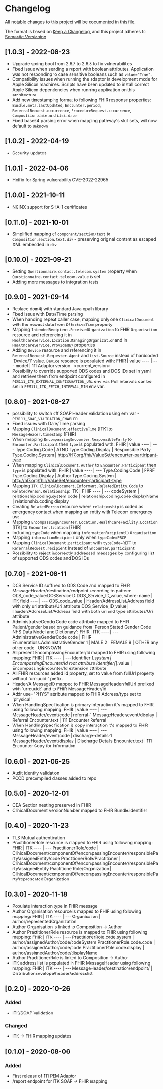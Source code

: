 # Changelog
All notable changes to this project will be documented in this file.

The format is based on [Keep a Changelog](https://keepachangelog.com/en/1.0.0/),
and this project adheres to [Semantic Versioning](https://semver.org/spec/v2.0.0.html).
## [1.0.3] - 2022-06-23
- Upgrade spring boot from 2.6.7 to 2.6.8 to fix vulnerabilities
- Fixed issue when sending a report with boolean attributes. Application was not responding to case sensitive booleans such as `value="True"`.
- Compatibility issues when running the adaptor in development mode for Apple Silicon machines. Scripts have been updated to install correct Apple Silicon dependencies when running application on this architecture
- Add new timestamping format to following FHIR response properties:
  `Bundle.meta.lastUpdated`, `Encounter.period`, `ReferralRequest.occurrence`, `ProcedureRequest.occurrence`, `Composition.date` and `List.date`
- Fixed base64 parsing error when mapping pathway's skill sets, will now default to `Unknown`
## [1.0.2] - 2022-04-19
- Security updates
## [1.0.1] - 2022-04-06
- Hotfix for Spring vulnerability CVE-2022-22965
## [1.0.0] - 2021-10-11
- NGINX support for SHA-1 certificates
## [0.11.0] - 2021-10-01
- Simplified mapping of `component/section/text` to `Composition.section.text.div` - preserving original content as escaped XML embedded in `div`
## [0.10.0] - 2021-09-21
- Setting `Questionnaire.contact.telecom.system` property when `Questionnaire.contact.telecom.value` is set
- Adding more messages to integration tests
## [0.9.0] - 2021-09-14
- Replace dom4j with standard Java xpath library
- Fixed issue with Date/Time parsing
- When handling repeat caller case, mapping only one `ClinicalDocument` with the newest date from `EffectiveTime` property
- Mapping `IntendedRecipient.ReceivedOrganization` to FHIR `Organization` resource and referencing it in
  `HealthcareService.Location.ManagingOrganization`and in `HealthcareService.ProvidedBy` properties
- Adding `Device` resource and referencing it in `ReferralRequest.Requester.Agent` and `List.Source` instead of hardcoded 'Device/1' value.
  `Device` resource is populated with:
  FHIR | value
  ---- | ---
  model | 111 Adaptor
  version | <current_version>
- Possibility to override supported ODS codes and DOS IDs set in yaml and retrieve them from endpoint configured in `PEM111_ITK_EXTERNAL_CONFIGURATION_URL` env var.
  Poll intervals can be set in `PEM111_ITK_FETCH_INTERVAL_MIN` env var.
## [0.8.0] - 2021-08-27
- possibility to switch off SOAP Header validation using env var - `PEM111_SOAP_VALIDATION_ENABLED`
- Fixed issues with Date/Time parsing
- Mapping `ClinicalDocument.effectiveTime` [ITK] to `MessageHeader.timestamp` [FHIR]
- When mapping `EncompassingEncounter.ResponsibleParty` to `Encounter.Participant` then `type` is populated with:
  FHIR | value
  ---- | ---
  Type.Coding.Code | ATND
  Type.Coding.Display | Responsible Party
  Type.Coding.System | http://hl7.org/fhir/ValueSet/encounter-participant-type
- When mapping `ClinicalDocument.Author` to `Encounter.Participant` then `type` is populated with:
  FHIR | value
  ---- | ---
  Type.Coding.Code | PPRF
  Type.Coding.Display | Author
  Type.Coding.System | http://hl7.org/fhir/ValueSet/encounter-participant-type
- Mapping `ITK ClinicalDocument.Informant.RelatedEntity.Code` to `RelatedPerson.Relationship`:
  ITK | FHIR
  ---- | ---
  codeSystem | relationship.coding.system
  code | relationship.coding.code
  displayName | relationship.coding.display
- Creating `RelatedPerson` resource where `relationship` is coded as emergency contact when mapping an entity with Telecom emergency use.
- Mapping `EncompassingEncounter.Location.HealthCareFacility.Location` [ITK] to `Encounter.location` [FHIR]
- Including `typeCode` when mapping `informationRecipient`to `Organization`
- Mapping `informationRecipient` only when `typeCode=PRCP`
- Mapping `ClinicalDocument.participant` with `typeCode=REFT` to `ReferralRequest.recipient` instead of `Encounter.participant`
- Possibility to reject incorrectly addressed messages by configuring list of supported ODS codes and DOS IDs

## [0.7.0] - 2021-08-11
- DOS Service ID suffixed to ODS Code and mapped to FHIR MessageHeader/destination/endpoint according to pattern:
  ODS_code_value:DOSServiceID:DOS_Service_ID_value, where:
  name | ITK field
  ---- | ---
  ODS_code_value | Header/AddressList/Address field with only uri attribute/Uri attribute
  DOS_Service_ID_value | Header/AddressList/Address field with both uri and type attributes/Uri attribute
- AdministrativeGenderCode code attribute mapped to FHIR Patient/gender
  based on guidance from 'Person Stated Gender Code NHS Data Model and Dictionary':
  FHIR | ITK
  ---- | ---
  AdministrativeGenderCode code | FHIR Enumerations.AdministrativeGender
  1 | MALE
  2 | FEMALE
  9 | OTHER
  any other code | UNKNOWN
- All present EncompassingEncounter/Id mapped to FHIR using following mapping:
  FHIR | ITK
  ---- | ---
  Identifier[*].system | EncompassingEncounter/Id root attribute
  Identifier[*].value | EncompassingEncounter/Id extension attribute
- All FHIR resources added id property, set to value from fullUrl property without 'urn:uuid:' prefix.
- Header/A:MessageID mapped to FHIR MessageHeader/fullUrl prefixed with 'urn:uuid:'
  and to FHIR MessageHeader/id
- Addr use="PHYS" attribute mapped to FHIR Address/type set to 'physical'
- When HandlingSpecification is primary interaction it's mapped to FHIR using following mapping:
  FHIR | value
  ---- | ---
  MessageHeader/event/code | referral-1
  MessageHeader/event/display | Referral
  Encounter.text | 111 Encounter Referral
- When HandlingSpecification is copy interaction it's mapped to FHIR using following mapping:
  FHIR | value
  ---- | ---
  MessageHeader/event/code | discharge-details-1
  MessageHeader/event/display | Discharge Details
  Encounter.text | 111 Encounter Copy for Information
## [0.6.0] - 2021-06-25
- Audit identity validation
- POCD precompiled classes added to repo
## [0.5.0] - 2020-12-01
- CDA Section nesting preserved in FHIR
- ClinicalDocument versionNumber mapped to FHIR Bundle.identifier
## [0.4.0] - 2020-11-23
- TLS Mutual authentication
- PractitionerRole resource is mapped to FHIR using following mapping:
  FHIR | ITK
  ---- | ---
  PractitionerRole/code | ClinicalDocument/componentOf/encompassingEncounter/responsibleParty/assignedEntity/code
  PractitionerRole/Practitioner | ClinicalDocument/componentOf/encompassingEncounter/responsibleParty/assignedEntity
  PractitionerRole/Organization | ClinicalDocument/componentOf/encompassingEncounter/responsibleParty/representedOrganization
## [0.3.0] - 2020-11-18
- Populate interaction type in FHIR message
- Author Organisation resource is mapped to FHIR using following mapping:
  FHIR | ITK
  ---- | ---
  Organisation | author/representedOrganization
- Author Organisation is linked to Composition → Author
- Author PractitionerRole resource is mapped to FHIR using following mapping:
  FHIR | ITK
  ---- | ---
  PractitionerRole.code.system | author/assignedAuthor/code/codeSystem
  PractitionerRole.code.code | author/assignedAuthor/code/code
  PractitionerRole.code.display | author/assignedAuthor/code/displayName
- Author PractitionerRole is linked to Composition → Author
- ITK address list is populated in FHIR MessageHeader using following mapping:
  FHIR | ITK
  ---- | ---
  MessageHeader/destination/endpoint/ | DistributionEnvelope/header/addresslist

## [0.2.0] - 2020-10-26
### Added
- ITK/SOAP Validation

### Changed
- ITK -> FHIR mapping updates

## [0.1.0] - 2020-08-06
### Added
- First release of 111 PEM Adaptor
- /report endpoint for ITK SOAP -> FHIR mapping
